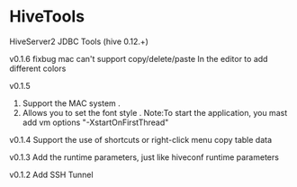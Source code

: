 
HiveTools
=========
HiveServer2 JDBC Tools (hive 0.12.+)

v0.1.6
fixbug mac can't support copy/delete/paste
In the editor to add different colors

v0.1.5
1. Support the MAC system .
2. Allows you to set the font style .
Note:To start the application, you mast add vm options "-XstartOnFirstThread"

v0.1.4
Support the use of shortcuts or right-click menu copy table data

v0.1.3
Add the runtime parameters, just like hiveconf runtime parameters

v0.1.2 
Add SSH Tunnel 
